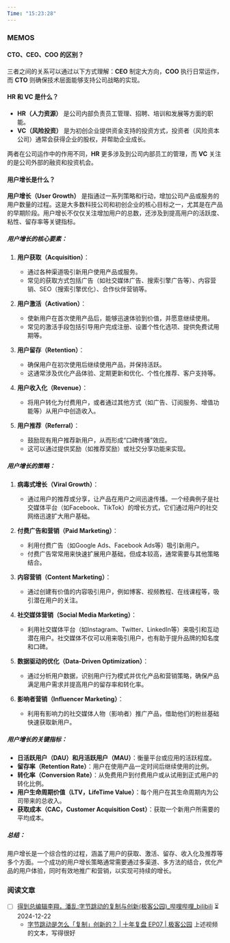 ```yaml
---
Time: "15:23:28"
---
```


### MEMOS

#### CTO、CEO、COO 的区别？

三者之间的关系可以通过以下方式理解：**CEO** 制定大方向，**COO** 执行日常运作，而 **CTO** 则确保技术层面能够支持公司战略的实现。

#### HR 和 VC 是什么？

- **HR（人力资源）** 是公司内部负责员工管理、招聘、培训和发展等方面的职能。
- **VC（风险投资）** 是为初创企业提供资金支持的投资方式，投资者（风险资本公司）通常会获得企业的股权，并帮助企业成长。

两者在公司运作中的作用不同，**HR** 更多涉及到公司内部员工的管理，而 **VC** 关注的是公司外部的融资和投资机会。


#### 用户增长是什么？

**用户增长（User Growth）** 是指通过一系列策略和行动，增加公司产品或服务的用户数量的过程。这是大多数科技公司和初创企业的核心目标之一，尤其是在产品的早期阶段。用户增长不仅仅关注增加用户的总数，还涉及到提高用户的活跃度、粘性、留存率等关键指标。

##### 用户增长的核心要素：

1. **用户获取（Acquisition）**：
    
    - 通过各种渠道吸引新用户使用产品或服务。
    - 常见的获取方式包括广告（如社交媒体广告、搜索引擎广告等）、内容营销、SEO（搜索引擎优化）、合作伙伴营销等。
2. **用户激活（Activation）**：
    
    - 使新用户在首次使用产品后，能够迅速体验到价值，并愿意继续使用。
    - 常见的激活手段包括引导用户完成注册、设置个性化选项、提供免费试用期等。
3. **用户留存（Retention）**：
    
    - 确保用户在初次使用后继续使用产品，并保持活跃。
    - 这通常涉及优化产品体验、定期更新和优化、个性化推荐、客户支持等。
4. **用户收入化（Revenue）**：
    
    - 将用户转化为付费用户，或者通过其他方式（如广告、订阅服务、增值功能等）从用户中创造收入。
5. **用户推荐（Referral）**：
    
    - 鼓励现有用户推荐新用户，从而形成“口碑传播”效应。
    - 这可以通过提供奖励（如推荐奖励）或社交分享功能来实现。

##### 用户增长的策略：

1. **病毒式增长（Viral Growth）**：
    
    - 通过用户的推荐或分享，让产品在用户之间迅速传播。一个经典例子是社交媒体平台（如Facebook、TikTok）的增长方式，它们通过用户的社交网络迅速扩大用户基础。
2. **付费广告和营销（Paid Marketing）**：
    
    - 利用付费广告（如Google Ads、Facebook Ads等）吸引新用户。
    - 付费广告常常用来快速扩展用户基础，但成本较高，通常需要与其他策略结合。
3. **内容营销（Content Marketing）**：
    
    - 通过创建有价值的内容吸引用户，例如博客、视频教程、在线课程等，吸引潜在用户的关注。
4. **社交媒体营销（Social Media Marketing）**：
    
    - 利用社交媒体平台（如Instagram、Twitter、LinkedIn等）来吸引和互动潜在用户。社交媒体不仅可以用来吸引用户，也有助于提升品牌的知名度和口碑。
5. **数据驱动的优化（Data-Driven Optimization）**：
    
    - 通过分析用户数据，识别用户行为模式并优化产品和营销策略，确保产品满足用户需求并提高用户的留存率和转化率。
6. **影响者营销（Influencer Marketing）**：
    
    - 利用有影响力的社交媒体人物（影响者）推广产品，借助他们的粉丝基础快速获取新用户。

##### 用户增长的关键指标：

- **日活跃用户（DAU）**和**月活跃用户（MAU）**：衡量平台或应用的活跃程度。
- **留存率（Retention Rate）**：用户在使用产品一定时间后继续使用的比例。
- **转化率（Conversion Rate）**：从免费用户到付费用户或从试用到正式用户的转化比例。
- **用户生命周期价值（LTV，LifeTime Value）**：每个用户在其生命周期内为公司带来的总收入。
- **获取成本（CAC，Customer Acquisition Cost）**：获取一个新用户所需要的平均成本。

##### 总结：

用户增长是一个综合性的过程，涵盖了用户的获取、激活、留存、收入化及推荐等多个方面。一个成功的用户增长策略通常需要通过多渠道、多方法的结合，优化产品的用户体验，同时有效地推广和营销，以实现可持续的增长。

### 阅读文章

- [ ] [得到总编辑李翔，潘乱:字节跳动的复制与创新(极客公园)\_哔哩哔哩\_bilibili](https://www.bilibili.com/video/BV1Ut4y1m7Hi/?vd_source=1f9072e850dde202d6ddd4c60d9d334d) ⏳ 2024-12-22
	- [字节跳动是怎么「复制」创新的？ | 十年复盘 EP07 | 极客公园](https://www.geekpark.net/news/253736) 上述视频的文本，写得很好




